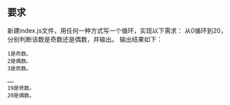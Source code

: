 ﻿## 要求 
    
新建index.js文件，用任何一种方式写一个循环，实现以下需求：
从0循环到20，分别判断该数是奇数还是偶数，并输出。
输出结果如下：

```
1是奇数。
2是偶数。
3是奇数。

……
19是奇数。
20是偶数。
```
